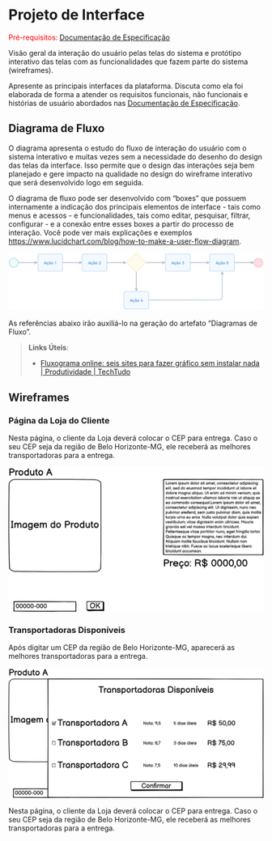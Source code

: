 
# Projeto de Interface

<span style="color:red">Pré-requisitos: <a href="2-Especificação do Projeto.md"> Documentação de Especificação</a></span>

Visão geral da interação do usuário pelas telas do sistema e protótipo interativo das telas com as funcionalidades que fazem parte do sistema (wireframes).

 Apresente as principais interfaces da plataforma. Discuta como ela foi elaborada de forma a atender os requisitos funcionais, não funcionais e histórias de usuário abordados nas <a href="2-Especificação do Projeto.md"> Documentação de Especificação</a>.

## Diagrama de Fluxo

O diagrama apresenta o estudo do fluxo de interação do usuário com o sistema interativo e  muitas vezes sem a necessidade do desenho do design das telas da interface. Isso permite que o design das interações seja bem planejado e gere impacto na qualidade no design do wireframe interativo que será desenvolvido logo em seguida.

O diagrama de fluxo pode ser desenvolvido com “boxes” que possuem internamente a indicação dos principais elementos de interface - tais como menus e acessos - e funcionalidades, tais como editar, pesquisar, filtrar, configurar - e a conexão entre esses boxes a partir do processo de interação. Você pode ver mais explicações e exemplos https://www.lucidchart.com/blog/how-to-make-a-user-flow-diagram.

![Exemplo de Diagrama de Fluxo](img/diagramafluxo2.jpg)

As referências abaixo irão auxiliá-lo na geração do artefato “Diagramas de Fluxo”.

> **Links Úteis**:
> - [Fluxograma online: seis sites para fazer gráfico sem instalar nada | Produtividade | TechTudo](https://www.techtudo.com.br/listas/2019/03/fluxograma-online-seis-sites-para-fazer-grafico-sem-instalar-nada.ghtml)

## Wireframes

### Página da Loja do Cliente

Nesta página, o cliente da Loja deverá colocar o CEP para entrega. Caso o seu CEP seja da região de Belo Horizonte-MG, ele receberá as melhores transportadoras para a entrega.

![Página da Loja do Cliente da Strade](img/Pagina_da_Loja_Cliente.png)


### Transportadoras Disponíveis

Após digitar um CEP da região de Belo Horizonte-MG, aparecerá as melhores transportadoras para a entrega.

![Página Mostrando as Transportadoras Disponíveis](img/Transportadoras.png)

Nesta página, o cliente da Loja deverá colocar o CEP para entrega. Caso o seu CEP seja da região de Belo Horizonte-MG, ele receberá as melhores transportadoras para a entrega.
